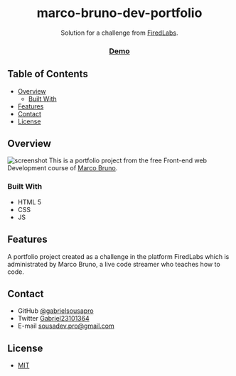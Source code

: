 <h1 align="center">marco-bruno-dev-portfolio</h1>

<div align="center">
   Solution for a challenge from  <a href="https://github.com/marcobrunodev/firedlabs" target="_blank">FiredLabs</a>.
</div>

<div align="center">
  <h3>
    <a href="https://gabrielsousapro.github.io/marcobrunodev-portfolio/">
      Demo
    </a>
  </h3>
</div>

<!-- TABLE OF CONTENTS -->

## Table of Contents

- [Overview](#overview)
  - [Built With](#built-with)
- [Features](#features)
- [Contact](#contact)
- [License](#license)

<!-- OVERVIEW -->

## Overview

![screenshot](assets/img/readme-img-desktop.gif)
This is a portfolio project from the free Front-end web Development course of [Marco Bruno](https://twitter.com/marcobrunodev).



### Built With

<!-- This section should list any major frameworks that you built your project using. Here are a few examples.-->

- HTML 5
- CSS
- JS

## Features

<!-- List the features of your application or follow the template. Don't share the figma file here :) -->

A portfolio project created as a challenge in the platform FiredLabs which is administrated by Marco Bruno, a live code streamer who teaches how to code.

## Contact

- GitHub [@gabrielsousapro](https://{github.com/gabrielsousapro})
- Twitter [Gabriel23101364](https://twitter.com/Gabriel23101364)
- E-mail sousadev.pro@gmail.com

## License

- [MIT](https://choosealicense.com/licenses/mit/)